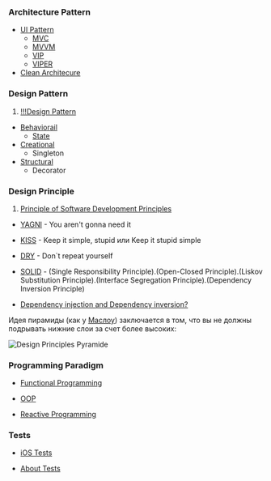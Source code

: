 
### Architecture Pattern

* [UI Pattern](./ArchitecturePattern/UIPattern/)
    * [MVC](./ArchitecturePattern/UIPattern/MVC.md)
    * [MVVM](./ArchitecturePattern/UIPattern/MVVM.md)
    * [VIP](./ArchitecturePattern/UIPattern/VIP.md)
    * [VIPER](./ArchitecturePattern/UIPattern/VIPER.md)
* [Clean Architecure](./ArchitecturePattern/CleanArchitecture.md)

### Design Pattern

1. [!!!Design Pattern](https://daddycoding.com/design-pattern/)

* [Behaviorail](./DesignPattern/Behavioral/)
    * [State](./DesignPattern/Behavioral/State.md)
* [Creational](./DesignPattern/Creational/)
    * Singleton
* [Structural](./DesignPattern/Structural/)
    * Decorator

### Design Principle

1. [Principle of Software Development Principles](https://medium.com/@bartoszkrajka/principle-of-software-development-principles-f0143d6f405)

* [YAGNI](./DesignPrinciple/YAGNI.md) - You aren't gonna need it

* [KISS](./DesignPrinciple/KISS.md) - Keep it simple, stupid или Keep it stupid simple

* [DRY](./DesignPrinciple/DRY.md) - Don`t repeat yourself

* [SOLID](./DesignPrinciple/SOLID.md) - (Single Responsibility Principle).(Open-Closed Principle).(Liskov Substitution Principle).(Interface Segregation Principle).(Dependency Inversion Principle)

* [Dependency injection and Dependency inversion?](./DesignPrinciple/DI.md)

Идея пирамиды (как у [Маслоу](https://en.wikipedia.org/wiki/Maslow%27s_hierarchy_of_needs)) заключается в том, что вы не должны подрывать нижние слои за счет более высоких:

![Design Principles Pyramide](https://miro.medium.com/v2/resize:fit:1400/format:webp/1*WZmVF9vJAyn8tO1g3lVa9w.png)

### Programming Paradigm

* [Functional Programming](./ProgrammingParadigm/FunctionalProgramming(FP).md)

* [OOP](./ProgrammingParadigm/OOP.md)

* [Reactive Programming](./ProgrammingParadigm/ReactiveProgramming.md)

### Tests

* [iOS Tests](./Tests/iOSTests.md)

* [About Tests](./Tests/AboutTests.md)






